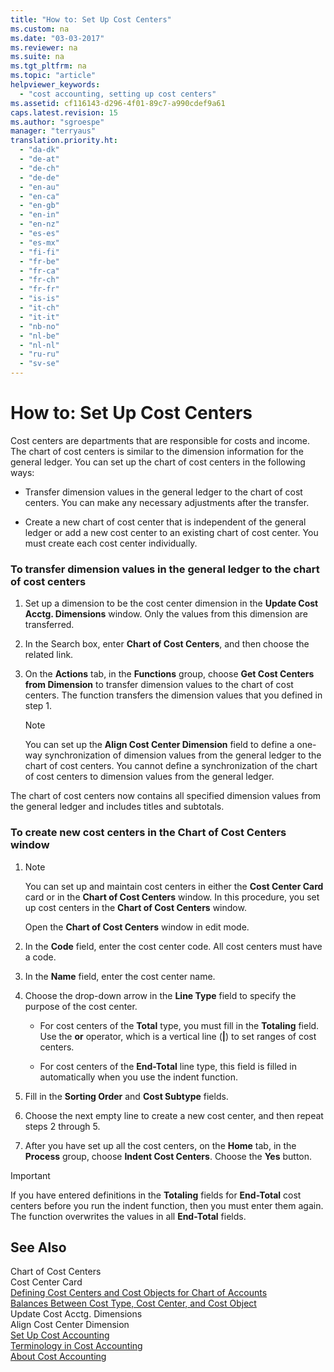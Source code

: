 ```yaml
---
title: "How to: Set Up Cost Centers"
ms.custom: na
ms.date: "03-03-2017"
ms.reviewer: na
ms.suite: na
ms.tgt_pltfrm: na
ms.topic: "article"
helpviewer_keywords: 
  - "cost accounting, setting up cost centers"
ms.assetid: cf116143-d296-4f01-89c7-a990cdef9a61
caps.latest.revision: 15
ms.author: "sgroespe"
manager: "terryaus"
translation.priority.ht: 
  - "da-dk"
  - "de-at"
  - "de-ch"
  - "de-de"
  - "en-au"
  - "en-ca"
  - "en-gb"
  - "en-in"
  - "en-nz"
  - "es-es"
  - "es-mx"
  - "fi-fi"
  - "fr-be"
  - "fr-ca"
  - "fr-ch"
  - "fr-fr"
  - "is-is"
  - "it-ch"
  - "it-it"
  - "nb-no"
  - "nl-be"
  - "nl-nl"
  - "ru-ru"
  - "sv-se"
---
```

# How to: Set Up Cost Centers
Cost centers are departments that are responsible for costs and income. The chart of cost centers is similar to the dimension information for the general ledger. You can set up the chart of cost centers in the following ways:  
  
-   Transfer dimension values in the general ledger to the chart of cost centers. You can make any necessary adjustments after the transfer.  
  
-   Create a new chart of cost center that is independent of the general ledger or add a new cost center to an existing chart of cost center. You must create each cost center individually.  
  
### To transfer dimension values in the general ledger to the chart of cost centers  
  
1.  Set up a dimension to be the cost center dimension in the **Update Cost Acctg. Dimensions** window. Only the values from this dimension are transferred.  
  
2.  In the Search box, enter **Chart of Cost Centers**, and then choose the related link.  
  
3.  On the **Actions** tab, in the **Functions** group, choose **Get Cost Centers from Dimension** to transfer dimension values to the chart of cost centers. The function transfers the dimension values that you defined in step 1.  
  
    > [!NOTE]  
    >  You can set up the **Align Cost Center Dimension**  field to define a one\-way synchronization of dimension values from the general ledger to the chart of cost centers. You cannot define a synchronization of the chart of cost centers to dimension values from the general ledger.  
  
 The chart of cost centers now contains all specified dimension values from the general ledger and includes titles and subtotals.  
  
### To create new cost centers in the Chart of Cost Centers window  
  
1.  > [!NOTE]  
    >  You can set up and maintain cost centers in either the **Cost Center Card** card or in the **Chart of Cost Centers** window. In this procedure, you set up cost centers in the **Chart of Cost Centers** window.  
  
     Open the **Chart of Cost Centers** window in edit mode.  
  
2.  In the **Code** field, enter the cost center code. All cost centers must have a code.  
  
3.  In the **Name** field, enter the cost center name.  
  
4.  Choose the drop\-down arrow in the **Line Type** field to specify the purpose of the cost center.  
  
    -   For cost centers of the **Total** type, you must fill in the **Totaling** field. Use the **or** operator, which is a vertical line \(**&#124;**\) to set ranges of cost centers.  
  
    -   For cost centers of the **End\-Total** line type, this field is filled in automatically when you use the indent function.  
  
5.  Fill in the **Sorting Order** and **Cost Subtype** fields.  
  
6.  Choose the next empty line to create a new cost center, and then repeat steps 2 through 5.  
  
7.  After you have set up all the cost centers, on the **Home** tab, in the **Process** group, choose **Indent Cost Centers**. Choose the **Yes** button.  
  
> [!IMPORTANT]  
>  If you have entered definitions in the **Totaling** fields for **End\-Total** cost centers before you run the indent function, then you must enter them again. The function overwrites the values in all **End\-Total** fields.  
  
## See Also  
 Chart of Cost Centers   
 Cost Center Card   
 [Defining Cost Centers and Cost Objects for Chart of Accounts](../Finance/defining-cost-centers-and-cost-objects-for-chart-of-accounts.md)   
 [Balances Between Cost Type, Cost Center, and Cost Object](../Finance/balances-between-cost-type-cost-center-and-cost-object.md)   
 Update Cost Acctg. Dimensions   
 Align Cost Center Dimension   
 [Set Up Cost Accounting](../Finance/set-up-cost-accounting.md)   
 [Terminology in Cost Accounting](../Finance/terminology-in-cost-accounting.md)   
 [About Cost Accounting](../Finance/about-cost-accounting.md)